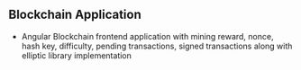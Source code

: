 ## Blockchain Application

- Angular Blockchain frontend application with mining reward, nonce, hash key, difficulty, pending transactions, signed transactions along with elliptic library implementation